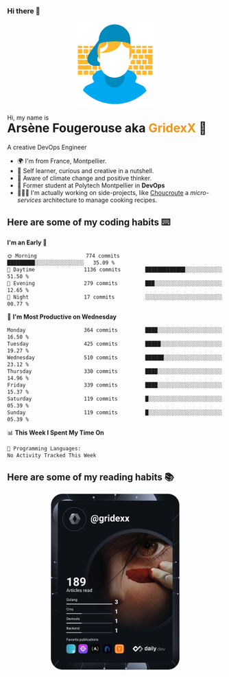 ### Hi there 👋

<!--
**GridexX/gridexx** is a ✨ _special_ ✨ repository because its `README.md` (this file) appears on your GitHub profile.

Here are some ideas to get you started:

- 🔭 I’m currently working on ...
- 🌱 I’m currently learning ...
- 👯 I’m looking to collaborate on ...
- 🤔 I’m looking for help with ...
- 💬 Ask me about ...
- 📫 How to reach me: ...
- 😄 Pronouns: ...
- ⚡ Fun fact: ...
-->


<!-- Header -->
<div align="center">
  <img align="center" src="./images/user_profile.png" width="200">
</div>
<p>Hi, my name is</p> 
<h1 style="margin-top:-15px">Arsène Fougerouse aka <span style="color:#ef961a">GridexX</span> 👋</h1>

A creative DevOps Engineer

- 🌍 I'm from France, Montpellier.
- 🎨 Self learner, curious and creative in a nutshell. 
- 🌱 Aware of climate change and positive thinker.
- 📕 Former student at Polytech Montpellier in **DevOps**
- 👨🏻‍💻 I'm actually working on side-projects, like [Choucroute](https://github.com/choucroute-orga) a *micro-services* architecture to manage cooking recipes.


## Here are some of my coding habits ⌨️

<!-- Add a section about tech and Ops stack
  Like this one : https://github.com/Xanthus58#-tech-stack
-->
<!--START_SECTION:waka-->
**I'm an Early 🐤** 

```text
🌞 Morning                774 commits         █████████░░░░░░░░░░░░░░░░   35.09 % 
🌆 Daytime                1136 commits        █████████████░░░░░░░░░░░░   51.50 % 
🌃 Evening                279 commits         ███░░░░░░░░░░░░░░░░░░░░░░   12.65 % 
🌙 Night                  17 commits          ░░░░░░░░░░░░░░░░░░░░░░░░░   00.77 % 
```
📅 **I'm Most Productive on Wednesday** 

```text
Monday                   364 commits         ████░░░░░░░░░░░░░░░░░░░░░   16.50 % 
Tuesday                  425 commits         █████░░░░░░░░░░░░░░░░░░░░   19.27 % 
Wednesday                510 commits         ██████░░░░░░░░░░░░░░░░░░░   23.12 % 
Thursday                 330 commits         ████░░░░░░░░░░░░░░░░░░░░░   14.96 % 
Friday                   339 commits         ████░░░░░░░░░░░░░░░░░░░░░   15.37 % 
Saturday                 119 commits         █░░░░░░░░░░░░░░░░░░░░░░░░   05.39 % 
Sunday                   119 commits         █░░░░░░░░░░░░░░░░░░░░░░░░   05.39 % 
```


📊 **This Week I Spent My Time On** 

```text
💬 Programming Languages: 
No Activity Tracked This Week
```


<!--END_SECTION:waka-->

## Here are some of my reading habits 📚
<div  align="center">
  <img src="./images/devcard.svg" width="300">
</div>
